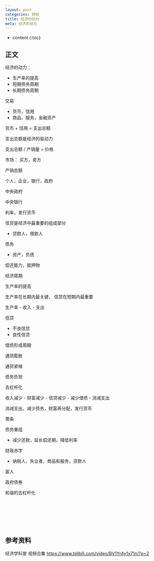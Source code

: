 ```yaml
---
layout: post
categories: 财经
title: 经济的动力
meta: 经济的动力
---
```

* content
{:toc}

## 正文

经济的动力：
* 生产率的提高
* 短期债务周期
* 长期债务周期

交易
* 货币，信用
* 商品，服务，金融资产

货币 + 信用 = 支出总额

支出总额是经济的驱动力

支出总额 / 产销量 = 价格

市场：
买方，卖方

产销总额

个人，企业，银行，政府

中央政府

中央银行

利率，发行货币

信贷是经济中最重要的组成部分
* 贷款人，借款人

债务
* 资产，负债

偿还能力，抵押物

经济周期

生产率的提高

生产率在长期内最关键，
信贷在短期内最重要

生产率 - 收入 - 支出

信贷
* 不良信贷
* 良性信贷

借债形成周期

通货膨胀

通货紧缩

债务负担

去杠杆化

收入减少 - 财富减少 - 信贷减少 - 减少借债 - 消减支出

消减支出，减少债务，财富再分配，发行货币

萧条

债务重组
* 减少还款，延长偿还期，降低利率

财政赤字
* 纳税人，失业者，商品和服务，贷款人

富人

政府债券

和谐的去杠杆化





<br/><br/><br/><br/><br/>
## 参考资料

经济学科普 视频合集 <https://www.bilibili.com/video/BV1Yr4y1x71n/?p=2>
